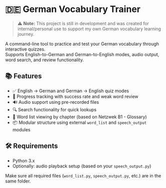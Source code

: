 # 🇩🇪 German Vocabulary Trainer

> ⚠️ **Note:** This project is still in development and was created for internal/personal use to support my own German vocabulary learning journey.

A command-line tool to practice and test your German vocabulary through interactive quizzes.  
Supports English-to-German and German-to-English modes, audio output, word search, and review functionality.

## 📚 Features

- ✅ English → German and German → English quiz modes
- 🎯 Progress tracking with success rate and weak word review
- 🔊 Audio support using pre-recorded files
- 🔍 Search functionality for quick lookups
- 📖 Word list viewing by chapter (based on Netzwek B1 - Glossary)
- 📦 Modular structure using external `word_list` and `speech_output` modules

## 🛠️ Requirements

- Python 3.x  
- Optionally: audio playback setup (based on your `speech_output.py`)


Make sure all required files (`word_list.py`, `speech_output.py`, etc.) are in the same folder.


